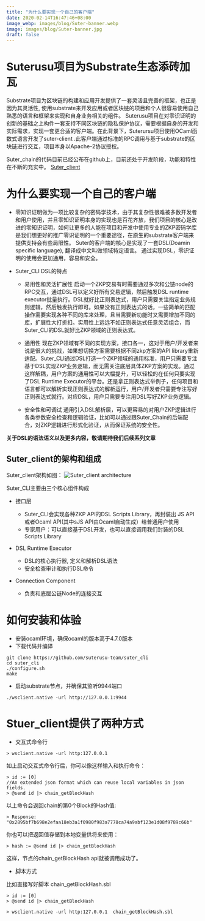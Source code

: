 ```yaml
---
title: "为什么要实现一个自己的客户端"
date: 2020-02-14T16:47:46+08:00
image_webp: images/blog/Suter-banner.webp
image: images/blog/Suter-banner.jpg
draft: false
---
```


# Suterusu项目为Substrate生态添砖加瓦
Substrate项目为区块链的构建和应用开发提供了一套灵活且完善的框架，也正是因为其灵活性, 使用substrate来开发应用或者区块链的项目和个人很容易使用自己熟悉的语言和框架来实现和自身业务相关的组件。 Suterusu项目在对零识证明的创新的基础之上构件一套支持不同区块链的隐私保护协议，需要根据自身的开发和实际需求，实现一套更合适的客户端。在此背景下，Suterursu项目使用OCaml函数式语言开发了suter-client .此客户端通过标准的RPC调用与基于substrate的区块链进行交互，项目本身以Apache-2协议授权。

Suter_chain的代码目前已经公布在github上，目前还处于开发阶段，功能和特性在不断的充实中。 [Suter_client](https://github.com/suterusu-team/suter_cli)


# 为什么要实现一个自己的客户端

* 零知识证明做为一项比较复杂的密码学技术，由于其复杂性很难被多数开发者和用户使用，并且零知识证明本身的实现也是百花齐放，我们项目的核心是改进的零知识证明，如何让更多的人能在项目和开发中使用专业的ZKP密码学库是我们想更好的推广零识证明的一个重要途径，在原生的substrate客户端来提供支持会有些局限性。
Suter的客户端的核心是实现了一套DSL(Doamin specific language), 翻译成中文叫做领域特定语言。 通过实现DSL，零识证明的使用会更加通用，容易和安全。 

* Suter_CLI DSL的特点
  * 易用性和灵活扩展性
启动一个ZKP交易有时需要通过多次和公链node的RPC交互，通过DSL可以定义好所有交易逻辑，然后触发DSL runtime executor批量执行。DSL就好比正则表达式，用户只需要关注指定业务规则逻辑，然后触发执行即可。如果没有正则表达式的话，一些简单的匹配操作需要实现各种不同的库来处理，且当需要新功能时又需要增加不同的库，扩展性大打折扣。实用性上远远不如正则表达式任意灵活组合，而Suter_CLI的DSL就好比ZKP领域的正则表达式。

  * 通用性
现在ZKP领域有不同的实现方案，接口各一，这对于用户/开发者来说是很大的挑战，如果想切换方案需要根据不同zkp方案的API library重新适配。Suter_CLI通过DSL打造一个ZKP领域的通用标准，用户只需要专注基于DSL实现ZKP业务逻辑，而无需关注底层具体ZKP方案的实现。通过这样解耦，用户方案的通用性可以大幅提升，可以轻松的在任何只要实现了DSL Runtime Executor的平台。还是拿正则表达式举例子，任何项目和语言都可以解析实现正则表达式的解析运行，用户/开发者只需要专注写好正则表达式就行。对应DSL，用户只需要专注用DSL写好ZKP业务逻辑。

  * 安全性和可调试
通用引入DSL解析层，可以更容易的对用户ZKP逻辑进行各类参数安全检查和逻辑验证，比如可以通过跟Suter_Chain的后端配合，对ZKP逻辑进行形式化验证，从而保证系统的安全性。

**关于DSL的语法语义以及更多内容，敬请期待我们后续系列文章** 

## Suter_client的架构和组成
Suter_client架构如图：
![Suter_client architecture](/images/blog/suter_client.jpg)

Suter_CLI主要由三个核心组件构成
* 接口层
  * Suter_CLI会实现各种ZKP API的DSL Scripts Library，再封装出 JS API或者Ocaml API(其中sJS API由Ocaml自动生成）给普通用户使用
  * 专家用户：可以直接基于DSL开发，也可以直接调用我们封装的DSL Scripts Library

* DSL Runtime Executor
  * DSL的核心执行器, 定义和解析DSL语法
  * 安全检查审计和执行DSL命令

* Connection Component
  * 负责和底层公链Node的连接交互

# 如何安装和体验
  * 安装ocaml环境，确保ocaml的版本高于4.7.0版本
  * 下载代码并编译
```
git clone https://github.com/suterusu-team/suter_cli 
cd suter_cli
./configure.sh 
make 
```
* 启动substrate节点，并确保其监听9944端口
 
```
./wsclient.native -url http://127.0.0.1:9944
```

# Stuer_client提供了两种方式
* 交互式命令行

```
> wsclient.native -url http:127.0.0.1
```

如上启动交互式命令行后，你可以像这样输入和执行命令：

```
> id := [0]
//An extended json format which can reuse local variables in json fields.
> @send id |> chain_getBlockHash
```

以上命令会返回chain的第0个Block的Hash值:

```
> Response: "0x2895bf7b698e2efaa18eb3a1f0980f983a7778ca74a9abf123e1d08f9789c66b"
```

你也可以把返回值存储到本地变量供将来使用：

```
> hash := @send id |> chain_getBlockHash
```

这样，节点的chain_getBlockHash api就被调用成功了。

* 脚本方式

比如直接写好脚本
chain_getBlockHash.sbl

```
> id := [0]
> @send id |> chain_getBlockHash
```

```
> wsclient.native -url http:127.0.0.1  chain_getBlockHash.sbl
```





